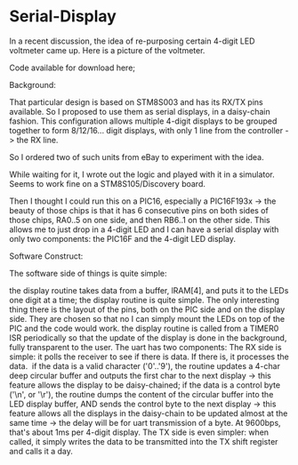 # Serial-Display

In a recent discussion, the idea of re-purposing certain 4-digit LED voltmeter came up. Here is a picture of the voltmeter.

Code available for download here;


Background:

That particular design is based on STM8S003 and has its RX/TX pins available. So I proposed to use them as serial displays, in a daisy-chain fashion. This configuration allows multiple 4-digit displays to be grouped together to form 8/12/16... digit displays, with only 1 line from the controller -> the RX line.

So I ordered two of such units from eBay to experiment with the idea.

While waiting for it, I wrote out the logic and played with it in a simulator. Seems to work fine on a STM8S105/Discovery board.

Then I thought I could run this on a PIC16, especially a PIC16F193x -> the beauty of those chips is that it has 6 consecutive pins on both sides of those chips, RA0..5 on one side, and then RB6..1 on the other side. This allows me to just drop in a 4-digit LED and I can have a serial display with only two components: the PIC16F and the 4-digit LED display.

Software Construct:

The software side of things is quite simple:

the display routine takes data from a buffer, lRAM[4], and puts it to the LEDs one digit at a time;
the display routine is quite simple. The only interesting thing there is the layout of the pins, both on the PIC side and on the display side. They are chosen so that no I can simply mount the LEDs on top of the PIC and the code would work.
the display routine is called from a TIMER0 ISR periodically so that the update of the display is done in the background, fully transparent to the user.
The uart has two components:
The RX side is simple: it polls the receiver to see if there is data. If there is, it processes the data. 
if the data is a valid character ('0'..'9'), the routine updates a 4-char deep circular buffer and outputs the first char to the next display -> this feature allows the display to be daisy-chained;
if the data is a control byte ('\n', or '\r'), the routine dumps the content of the circular buffer into the LED display buffer, AND sends the control byte to the next display -> this feature allows all the displays in the daisy-chain to be updated almost at the same time -> the delay will be for uart transmission of a byte. At 9600bps, that's about 1ms per 4-digit display.
The TX side is even simpler: when called, it simply writes the data to be transmitted into the TX shift register and calls it a day.
